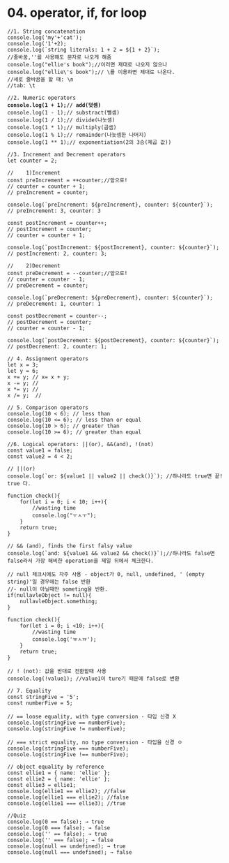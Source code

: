 # 04. operator, if, for loop

<pre class="language-javascript"><code class="lang-javascript">//1. String concatenation
console.log('my'+'cat');
console.log('1'+2);
console.log(`string literals: 1 + 2 = ${1 + 2}`);
//줄바꿈,''를 사용해도 문자로 나오게 해줌 
console.log("ellie's book");//이러면 제대로 나오지 않으나
console.log("ellie\'s book");// \를 이용하면 제대로 나온다.
//세로 줄바꿈을 할 때: \n
//tab: \t

//2. Numeric operators
<strong>console.log(1 + 1);// add(덧셈)
</strong>console.log(1 - 1);// substract(뺄셈)
console.log(1 / 1);// divide(나눗셈)
console.log(1 * 1);// multiply(곱셈)
console.log(1 % 1);// remainder(나눗셈한 나머지)
console.log(1 ** 1);// exponentiation(2의 3승(제곱 값))

//3. Increment and Decrement operators
let counter = 2;

//    1)Increment
const preIncrement = ++counter;//앞으로!
// counter = counter + 1;
// preIncrement = counter;

console.log(`preIncrement: ${preIncrement}, counter: ${counter}`);
// preIncrement: 3, counter: 3

const postIncrement = counter++;
// postIncrement = counter;
// counter = counter + 1;

console.log(`postIncrement: ${postIncrement}, counter: ${counter}`);
// postIncrement: 2, counter: 3;

//    2)Decrement
const preDecrement = --counter;//앞으로!
// counter = counter - 1;
// preDecrement = counter;

console.log(`preDecrement: ${preDecrement}, counter: ${counter}`);
// preDecrement: 1, counter: 1

const postDecrement = counter--;
// postDecrement = counter;
// counter = counter - 1;

console.log(`postDecrement: ${postDecrement}, counter: ${counter}`);
// postDecrement: 2, counter: 1;

// 4. Assignment operators
let x = 3;
let y = 6;
x += y; // x= x + y;
x -= y; //
x *= y; //
x /= y;  //

// 5. Comparison operators
console.log(10 &#x3C; 6); // less than
console.log(10 &#x3C;= 6); // less than or equal
console.log(10 > 6); // greater than
console.log(10 >= 6); // greater than equal

//6. Logical operators: ||(or), &#x26;&#x26;(and), !(not)
const value1 = false;
const value2 = 4 &#x3C; 2;

// ||(or)
console.log(`or: ${value1 || value2 || check()}`); //하나라도 true면 끝! true 다.

function check(){
    for(let i = 0; i &#x3C; 10; i++){
        //wasting time
        console.log("ㅜㅅㅜ");
    }
    return true;
}

// &#x26;&#x26; (and), finds the first falsy value
console.log(`and: ${value1 &#x26;&#x26; value2 &#x26;&#x26; check()}`);//하나라도 false면 false라서 가장 해비한 operation을 제일 뒤에서 체크한다.

// null 체크시에도 자주 사용 - object가 0, null, undefined, ' (empty string)'일 경우에는 false 반환 
//- null이 아닐때만 someting을 반환.
if(nullavleObject != null){
    nullavleObject.something;
}

function check(){
    for(let i = 0; i &#x3C;10; i++){
        //wasting time
        console.log('ㅠㅅㅠ');
    }
    return true;
}

// ! (not): 값을 반대로 전환할때 사용
console.log(!value1); //value1이 ture기 때문에 false로 변환

// 7. Equality
const stringFive = '5';
const numberFive = 5;

// == loose equality, with type conversion - 타입 신경 X 
console.log(stringFive == numberFive);
console.log(stringFive != numberFive);

// === strict equality, no type conversion - 타입을 신경 ㅇ
console.log(stringFive === numberFive);
console.log(stringFive !== numberFive);

// object equality by reference
const ellie1 = { name: 'ellie' };
const ellie2 = { name: 'ellie' };
const ellie3 = ellie1;
console.log(ellie1 == ellie2); //false
console.log(ellie1 === ellie2); //false
console.log(ellie1 === ellie3); //true

//Quiz
console.log(0 == false); → true
console.log(0 === false); → false
console.log('' == false); → true
console.log('' === false); → false
console.log(null == undefined); → true
console.log(null === undefined); → false

</code></pre>
